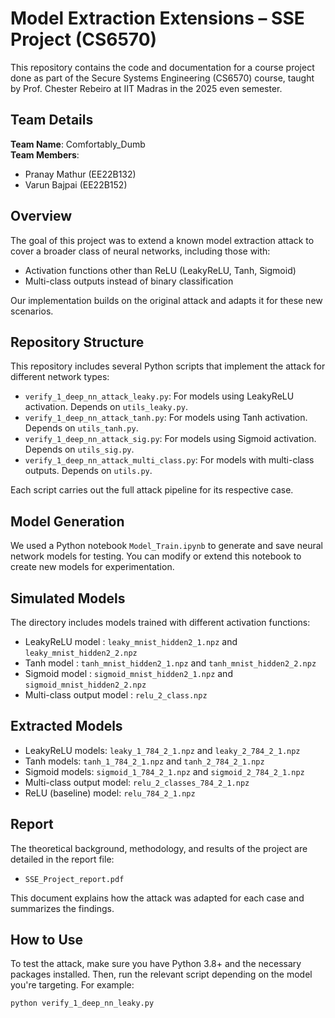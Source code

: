 # Model Extraction Extensions – SSE Project (CS6570)

This repository contains the code and documentation for a course project done as part of the Secure Systems Engineering (CS6570) course, taught by Prof. Chester Rebeiro at IIT Madras in the 2025 even semester.

## Team Details

**Team Name**: Comfortably_Dumb  
**Team Members**:

- Pranay Mathur (EE22B132)
- Varun Bajpai (EE22B152)

## Overview

The goal of this project was to extend a known model extraction attack to cover a broader class of neural networks, including those with:

- Activation functions other than ReLU (LeakyReLU, Tanh, Sigmoid)
- Multi-class outputs instead of binary classification

Our implementation builds on the original attack and adapts it for these new scenarios.

## Repository Structure

This repository includes several Python scripts that implement the attack for different network types:

- `verify_1_deep_nn_attack_leaky.py`: For models using LeakyReLU activation. Depends on `utils_leaky.py`.
- `verify_1_deep_nn_attack_tanh.py`: For models using Tanh activation. Depends on `utils_tanh.py`.
- `verify_1_deep_nn_attack_sig.py`: For models using Sigmoid activation. Depends on `utils_sig.py`.
- `verify_1_deep_nn_attack_multi_class.py`: For models with multi-class outputs. Depends on `utils.py`.

Each script carries out the full attack pipeline for its respective case.

## Model Generation

We used a Python notebook `Model_Train.ipynb` to generate and save neural network models for testing. You can modify or extend this notebook to create new models for experimentation.

## Simulated Models

The directory includes models trained with different activation functions:

- LeakyReLU model : `leaky_mnist_hidden2_1.npz` and `leaky_mnist_hidden2_2.npz`
- Tanh model : `tanh_mnist_hidden2_1.npz` and `tanh_mnist_hidden2_2.npz`
- Sigmoid model : `sigmoid_mnist_hidden2_1.npz` and `sigmoid_mnist_hidden2_2.npz`
- Multi-class output model : `relu_2_class.npz`

## Extracted Models

- LeakyReLU models: `leaky_1_784_2_1.npz` and `leaky_2_784_2_1.npz`
- Tanh models: `tanh_1_784_2_1.npz` and `tanh_2_784_2_1.npz`
- Sigmoid models: `sigmoid_1_784_2_1.npz` and `sigmoid_2_784_2_1.npz`
- Multi-class output model: `relu_2_classes_784_2_1.npz`
- ReLU (baseline) model: `relu_784_2_1.npz`

## Report

The theoretical background, methodology, and results of the project are detailed in the report file:

- `SSE_Project_report.pdf`

This document explains how the attack was adapted for each case and summarizes the findings.

## How to Use

To test the attack, make sure you have Python 3.8+ and the necessary packages installed. Then, run the relevant script depending on the model you're targeting. For example:

```bash
python verify_1_deep_nn_leaky.py
```
